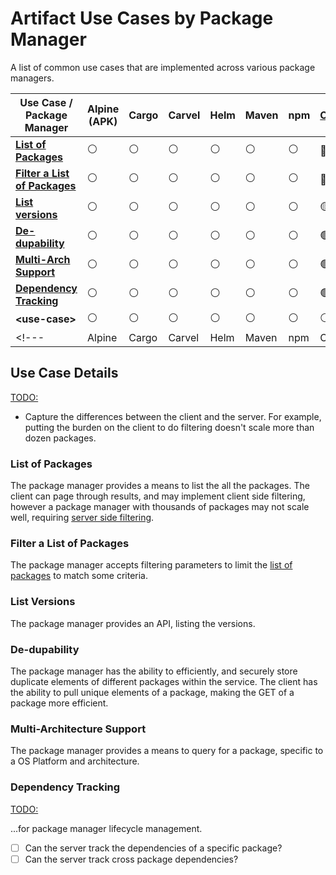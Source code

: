 # Artifact Use Cases by Package Manager

A list of common use cases that are implemented across various package managers.

<!---                                                         | Alpine         | Cargo          | Carvel         | Helm           | Maven          | npm            | OCI            | PyP            | rpm            | --->
<!-- markdownlint-disable-next-line MD033 -->
| Use Case /<BR>Package Manager                               | Alpine </BR>(APK) | Cargo | Carvel | Helm | Maven | npm | [OCI](./pkgmgr/oci.md) | [PyPi](./pkgmgr/pypi.md) | rpm |
| - | - | - | - | - | - | - | - | - | - |
| **[List of Packages](#list-of-packages)**                   | :white_circle: | :white_circle: | :white_circle: | :white_circle: | :white_circle: | :white_circle: |  :red_circle:* | :white_circle: | :white_circle: |
| **[Filter a List of Packages](#filter-a-list-of-packages)** | :white_circle: | :white_circle: | :white_circle: | :white_circle: | :white_circle: | :white_circle: |  :red_circle:  | :white_circle: | :white_circle: |
| **[List versions](#list-versions)**                         | :white_circle: | :white_circle: | :white_circle: | :white_circle: | :white_circle: | :white_circle: | :yellow_circle:*| :white_circle: | :white_circle: |
| **[De-dupability](#de-dupability)**                         | :white_circle: | :white_circle: | :white_circle: | :white_circle: | :white_circle: | :white_circle: | :green_circle: | :white_circle: | :white_circle: |
| **[Multi-Arch Support](#multi-architecture-support)**       | :white_circle: | :white_circle: | :white_circle: | :white_circle: | :white_circle: | :white_circle: | :green_circle: | :white_circle: | :white_circle: |
| **[Dependency Tracking](#dependency-tracking)**             | :white_circle: | :white_circle: | :white_circle: | :white_circle: | :white_circle: | :white_circle: | :green_circle: | :white_circle: | :white_circle: |
| **\<use-case\>**                                            | :white_circle: | :white_circle: | :white_circle: | :white_circle: | :white_circle: | :white_circle: | :white_circle: | :white_circle: | :white_circle: |
<!---                                                         | Alpine         | Cargo          | Carvel         | Helm           | Maven          | npm            | OCI            | PyP            | rpm            | --->

## Use Case Details

<TODO:>

- Capture the differences between the client and the server. For example, putting the burden on the client to do filtering doesn't scale more than dozen packages.

### List of Packages

The package manager provides a means to list the all the packages. The client can page through results, and may implement client side filtering, however a package manager with thousands of packages may not scale well, requiring [server side filtering](#filter-a-list-of-packages).

### Filter a List of Packages

The package manager accepts filtering parameters to limit the [list of packages](#list-of-packages) to match some criteria.

### List Versions

The package manager provides an API, listing the versions.

### De-dupability

The package manager has the ability to efficiently, and securely store duplicate elements of different packages within the service. The client has the ability to pull unique elements of a package, making the GET of a package more efficient.

### Multi-Architecture Support

The package manager provides a means to query for a package, specific to a OS Platform and architecture.

### Dependency Tracking

<TODO:>

...for package manager lifecycle management.

- [ ] Can the server track the dependencies of a specific package?
- [ ] Can the server track cross package dependencies?
